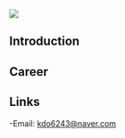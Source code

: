 <img src="https://capsule-render.vercel.app/api?type=transparent&color=timeAuto&height=290&section=header&text=DamWoo's-nl-profile%20&fontSize=80" />

## Introduction

## Career

## Links
-Email: kdo6243@naver.com
<!--
**KimDamWoo/KimDamWoo** is a ✨ _special_ ✨ repository because its `README.md` (this file) appears on your GitHub profile.

Here are some ideas to get you started:

- 🔭 I’m currently working on ...
- 🌱 I’m currently learning ...
- 👯 I’m looking to collaborate on ...
- 🤔 I’m looking for help with ...
- 💬 Ask me about ...
- 📫 How to reach me: ...
- 😄 Pronouns: ...
- ⚡ Fun fact: ...
-->
